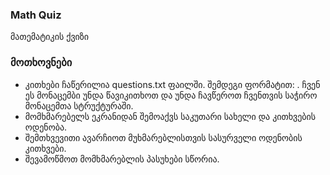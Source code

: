 ### Math Quiz

მათემატიკის ქვიზი

### მოთხოვნები

- კითხები ჩაწერილია questions.txt ფაილში. შემდეგი ფორმატით: . ჩვენ ეს მონაცემბი უნდა წავიკითხოთ და უნდა ჩავწეროთ ჩვენთვის საჭირო მონაცემთა სტრუქტურაში.
- მომხმარებელს ეკრანიდან შემოაქვს საკუთარი სახელი და კითხვების ოდენობა.
- შემთხვევითი ავარჩიოთ მუხმარებლისთვის სასურველი ოდენობის კითხვები.
- შევამოწმოთ მომხმარებლის პასუხები სწორია.

